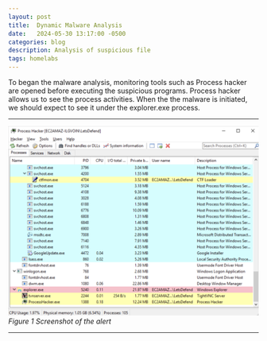 ```yaml
---
layout: post
title:  Dynamic Malware Analysis
date:   2024-05-30 13:17:00 -0500
categories: blog 
description: Analysis of suspicious file
tags: homelabs 
---
```



To began the malware analysis, monitoring tools such as Process hacker are opened before executing the suspicious programs. Process hacker allows us to see the process activities. When the the malware is initiated, we should expect to see it under the explorer.exe process.

---
![Alert](/assets/img/dyn/1.png)
_Figure 1 Screenshot of the alert_  

---